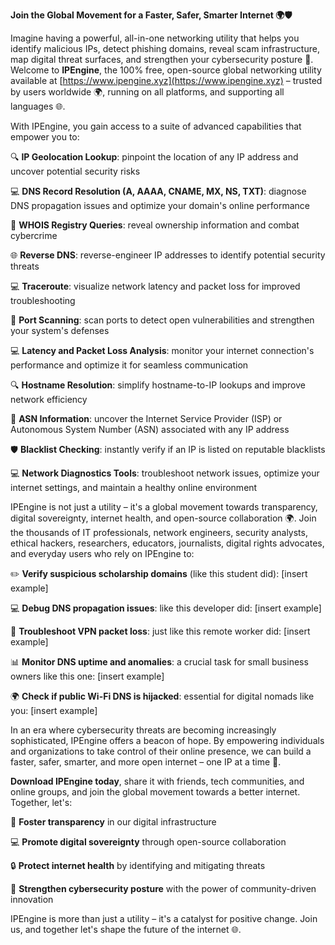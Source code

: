 **Join the Global Movement for a Faster, Safer, Smarter Internet 🌍🛡️**

Imagine having a powerful, all-in-one networking utility that helps you identify malicious IPs, detect phishing domains, reveal scam infrastructure, map digital threat surfaces, and strengthen your cybersecurity posture 🔐. Welcome to **IPEngine**, the 100% free, open-source global networking utility available at [https://www.ipengine.xyz](https://www.ipengine.xyz) – trusted by users worldwide 🌍, running on all platforms, and supporting all languages 🌐.

With IPEngine, you gain access to a suite of advanced capabilities that empower you to:

🔍 **IP Geolocation Lookup**: pinpoint the location of any IP address and uncover potential security risks

💻 **DNS Record Resolution (A, AAAA, CNAME, MX, NS, TXT)**: diagnose DNS propagation issues and optimize your domain's online performance

🚫 **WHOIS Registry Queries**: reveal ownership information and combat cybercrime

🌐 **Reverse DNS**: reverse-engineer IP addresses to identify potential security threats

💻 **Traceroute**: visualize network latency and packet loss for improved troubleshooting

📡 **Port Scanning**: scan ports to detect open vulnerabilities and strengthen your system's defenses

💻 **Latency and Packet Loss Analysis**: monitor your internet connection's performance and optimize it for seamless communication

🔍 **Hostname Resolution**: simplify hostname-to-IP lookups and improve network efficiency

🚀 **ASN Information**: uncover the Internet Service Provider (ISP) or Autonomous System Number (ASN) associated with any IP address

🛡️ **Blacklist Checking**: instantly verify if an IP is listed on reputable blacklists

💻 **Network Diagnostics Tools**: troubleshoot network issues, optimize your internet settings, and maintain a healthy online environment

IPEngine is not just a utility – it's a global movement towards transparency, digital sovereignty, internet health, and open-source collaboration 🌍. Join the thousands of IT professionals, network engineers, security analysts, ethical hackers, researchers, educators, journalists, digital rights advocates, and everyday users who rely on IPEngine to:

✏️ **Verify suspicious scholarship domains** (like this student did): [insert example]

💻 **Debug DNS propagation issues**: like this developer did: [insert example]

🔧 **Troubleshoot VPN packet loss**: just like this remote worker did: [insert example]

📊 **Monitor DNS uptime and anomalies**: a crucial task for small business owners like this one: [insert example]

🌍 **Check if public Wi-Fi DNS is hijacked**: essential for digital nomads like you: [insert example]

In an era where cybersecurity threats are becoming increasingly sophisticated, IPEngine offers a beacon of hope. By empowering individuals and organizations to take control of their online presence, we can build a faster, safer, smarter, and more open internet – one IP at a time 🚀.

**Download IPEngine today**, share it with friends, tech communities, and online groups, and join the global movement towards a better internet. Together, let's:

🌟 **Foster transparency** in our digital infrastructure

💻 **Promote digital sovereignty** through open-source collaboration

🔒 **Protect internet health** by identifying and mitigating threats

💬 **Strengthen cybersecurity posture** with the power of community-driven innovation

IPEngine is more than just a utility – it's a catalyst for positive change. Join us, and together let's shape the future of the internet 🌐.